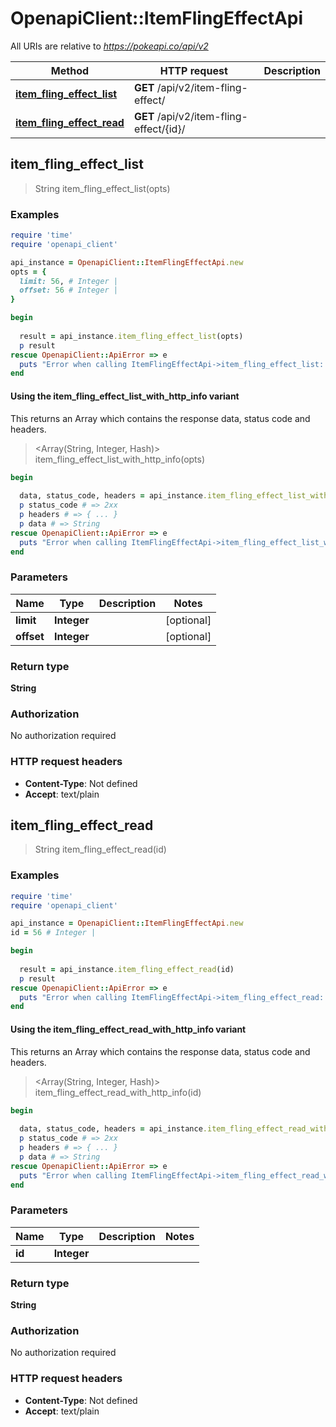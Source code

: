 # OpenapiClient::ItemFlingEffectApi

All URIs are relative to *https://pokeapi.co/api/v2*

| Method | HTTP request | Description |
| ------ | ------------ | ----------- |
| [**item_fling_effect_list**](ItemFlingEffectApi.md#item_fling_effect_list) | **GET** /api/v2/item-fling-effect/ |  |
| [**item_fling_effect_read**](ItemFlingEffectApi.md#item_fling_effect_read) | **GET** /api/v2/item-fling-effect/{id}/ |  |


## item_fling_effect_list

> String item_fling_effect_list(opts)



### Examples

```ruby
require 'time'
require 'openapi_client'

api_instance = OpenapiClient::ItemFlingEffectApi.new
opts = {
  limit: 56, # Integer | 
  offset: 56 # Integer | 
}

begin
  
  result = api_instance.item_fling_effect_list(opts)
  p result
rescue OpenapiClient::ApiError => e
  puts "Error when calling ItemFlingEffectApi->item_fling_effect_list: #{e}"
end
```

#### Using the item_fling_effect_list_with_http_info variant

This returns an Array which contains the response data, status code and headers.

> <Array(String, Integer, Hash)> item_fling_effect_list_with_http_info(opts)

```ruby
begin
  
  data, status_code, headers = api_instance.item_fling_effect_list_with_http_info(opts)
  p status_code # => 2xx
  p headers # => { ... }
  p data # => String
rescue OpenapiClient::ApiError => e
  puts "Error when calling ItemFlingEffectApi->item_fling_effect_list_with_http_info: #{e}"
end
```

### Parameters

| Name | Type | Description | Notes |
| ---- | ---- | ----------- | ----- |
| **limit** | **Integer** |  | [optional] |
| **offset** | **Integer** |  | [optional] |

### Return type

**String**

### Authorization

No authorization required

### HTTP request headers

- **Content-Type**: Not defined
- **Accept**: text/plain


## item_fling_effect_read

> String item_fling_effect_read(id)



### Examples

```ruby
require 'time'
require 'openapi_client'

api_instance = OpenapiClient::ItemFlingEffectApi.new
id = 56 # Integer | 

begin
  
  result = api_instance.item_fling_effect_read(id)
  p result
rescue OpenapiClient::ApiError => e
  puts "Error when calling ItemFlingEffectApi->item_fling_effect_read: #{e}"
end
```

#### Using the item_fling_effect_read_with_http_info variant

This returns an Array which contains the response data, status code and headers.

> <Array(String, Integer, Hash)> item_fling_effect_read_with_http_info(id)

```ruby
begin
  
  data, status_code, headers = api_instance.item_fling_effect_read_with_http_info(id)
  p status_code # => 2xx
  p headers # => { ... }
  p data # => String
rescue OpenapiClient::ApiError => e
  puts "Error when calling ItemFlingEffectApi->item_fling_effect_read_with_http_info: #{e}"
end
```

### Parameters

| Name | Type | Description | Notes |
| ---- | ---- | ----------- | ----- |
| **id** | **Integer** |  |  |

### Return type

**String**

### Authorization

No authorization required

### HTTP request headers

- **Content-Type**: Not defined
- **Accept**: text/plain

